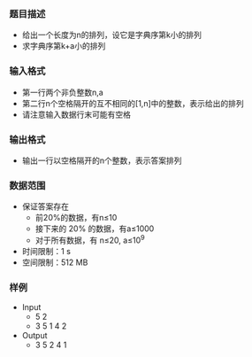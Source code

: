 ### 题目描述

- 给出一个长度为n的排列，设它是字典序第k小的排列
- 求字典序第k+a小的排列

### 输入格式

- 第一行两个非负整数n,a
- 第二行n个空格隔开的互不相同的[1,n]中的整数，表示给出的排列
- 请注意输入数据行末可能有空格

### 输出格式

- 输出一行以空格隔开的n个整数，表示答案排列

### 数据范围

- 保证答案存在
    * 前20%的数据，有n≤10
    * 接下来的 20% 的数据，有a≤1000
    * 对于所有数据，有 n≤20, a≤$10^9$
- 时间限制：1 s
- 空间限制：512 MB

### 样例

- Input
    * 5 2
    * 3 5 1 4 2
- Output
    * 3 5 2 4 1
